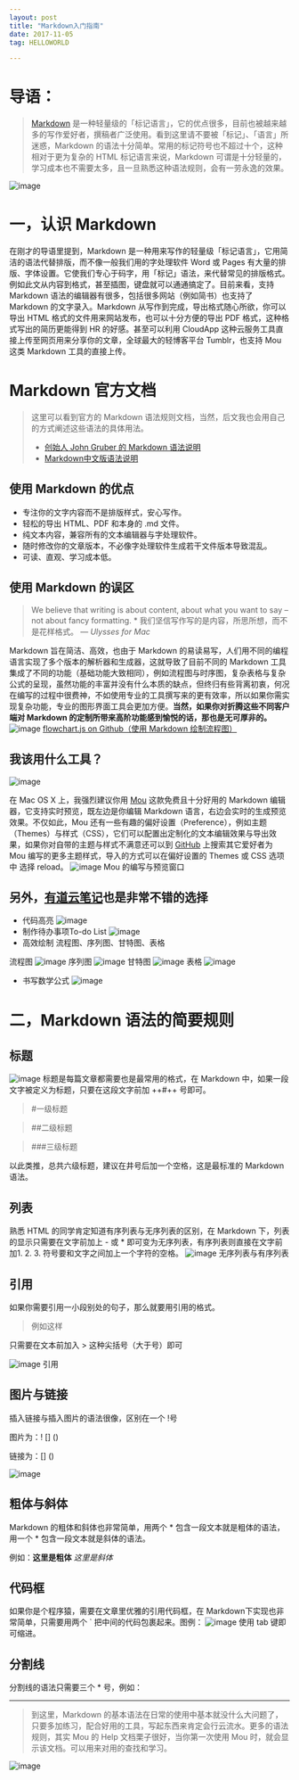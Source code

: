 ```yaml
---
layout: post
title: "Markdown入门指南"
date: 2017-11-05  
tag: HELLOWORLD

---
```


# 导语：
> [Markdown](http://zh.wikipedia.org/wiki/Markdown) 是一种轻量级的「标记语言」，它的优点很多，目前也被越来越多的写作爱好者，撰稿者广泛使用。看到这里请不要被「标记」、「语言」所迷惑，Markdown 的语法十分简单。常用的标记符号也不超过十个，这种相对于更为复杂的 HTML 标记语言来说，Markdown 可谓是十分轻量的，学习成本也不需要太多，且一旦熟悉这种语法规则，会有一劳永逸的效果。

![image](http://ww3.sinaimg.cn/large/6aee7dbbjw1eqft66xcg3j21kw12mdub.jpg)
# 一，认识 Markdown
在刚才的导语里提到，Markdown 是一种用来写作的轻量级「标记语言」，它用简洁的语法代替排版，而不像一般我们用的字处理软件 Word 或 Pages 有大量的排版、字体设置。它使我们专心于码字，用「标记」语法，来代替常见的排版格式。例如此文从内容到格式，甚至插图，键盘就可以通通搞定了。目前来看，支持 Markdown 语法的编辑器有很多，包括很多网站（例如简书）也支持了 Markdown 的文字录入。Markdown 从写作到完成，导出格式随心所欲，你可以导出 HTML 格式的文件用来网站发布，也可以十分方便的导出 PDF 格式，这种格式写出的简历更能得到 HR 的好感。甚至可以利用 CloudApp 这种云服务工具直接上传至网页用来分享你的文章，全球最大的轻博客平台 Tumblr，也支持 Mou 这类 Markdown 工具的直接上传。
# Markdown 官方文档
> 这里可以看到官方的 Markdown 语法规则文档，当然，后文我也会用自己的方式阐述这些语法的具体用法。
>- [创始人 John Gruber 的 Markdown 语法说明](https://daringfireball.net/projects/markdown/syntax)
>- [Markdown中文版语法说明](http://wowubuntu.com/markdown/#list)


## 使用 Markdown 的优点
- 专注你的文字内容而不是排版样式，安心写作。
- 轻松的导出 HTML、PDF 和本身的 .md 文件。
- 纯文本内容，兼容所有的文本编辑器与字处理软件。
- 随时修改你的文章版本，不必像字处理软件生成若干文件版本导致混乱。
- 可读、直观、学习成本低。

## 使用 Markdown 的误区
> We believe that writing is about content, about what you want to say – not about fancy formatting. *
我们坚信写作写的是内容，所思所想，而不是花样格式。
— *Ulysses for Mac*


Markdown 旨在简洁、高效，也由于 Markdown 的易读易写，人们用不同的编程语言实现了多个版本的解析器和生成器，这就导致了目前不同的 Markdown 工具集成了不同的功能（基础功能大致相同），例如流程图与时序图，复杂表格与复杂公式的呈现，虽然功能的丰富并没有什么本质的缺点，但终归有些背离初衷，何况在编写的过程中很费神，不如使用专业的工具撰写来的更有效率，所以如果你需实现复杂功能，专业的图形界面工具会更加方便。**当然，如果你对折腾这些不同客户端对 Markdown 的定制所带来高阶功能感到愉悦的话，那也是无可厚非的。**
![image](http://ww2.sinaimg.cn/large/6aee7dbbgw1eq320claw3j21kw0kjdpc.jpg)
[flowchart.js on Github（使用 Markdown 绘制流程图）](https://github.com/adrai/flowchart.js)
## 我该用什么工具？
![image](http://mouapp.com/Mou_128.png)

在 Mac OS X 上，我强烈建议你用 [Mou](http://25.io/mou/) 这款免费且十分好用的 Markdown 编辑器，它支持实时预览，既左边是你编辑 Markdown 语言，右边会实时的生成预览效果。不仅如此，Mou 还有一些有趣的偏好设置（Preference），例如主题（Themes）与样式（CSS），它们可以配置出定制化的文本编辑效果与导出效果，如果你对自带的主题与样式不满意还可以到 [GitHub](https://github.com/search?utf8=✓&q=Mou) 上搜索其它爱好者为 Mou 编写的更多主题样式，导入的方式可以在偏好设置的 Themes 或 CSS 选项中 选择 reload。
![image](http://ww1.sinaimg.cn/large/6aee7dbbgw1effcq2gx92j210j0ustj7.jpg)
Mou 的编写与预览窗口

## **另外**，[有道云笔记](http://note.youdao.com/iyoudao/?p=2411&vendor=unsilent14)也是非常不错的选择
- 代码高亮
![image](http://note.youdao.com/iyoudao/wp-content/uploads/2016/09/1-1代码高亮.png)
- 制作待办事项To-do List
![image](http://note.youdao.com/iyoudao/wp-content/uploads/2016/09/1-2待办事项.png)
- 高效绘制 流程图、序列图、甘特图、表格

流程图
![image](http://note.youdao.com/iyoudao/wp-content/uploads/2016/09/流程图.png)
序列图
![image](http://note.youdao.com/iyoudao/wp-content/uploads/2016/09/序列图.png)
甘特图
![image](http://note.youdao.com/iyoudao/wp-content/uploads/2016/09/甘特图.png)
表格
![image](http://note.youdao.com/iyoudao/wp-content/uploads/2016/09/1-3表格.png)
- 书写数学公式
![image](http://note.youdao.com/iyoudao/wp-content/uploads/2016/09/数学公式.png)

# 二，Markdown 语法的简要规则
## 标题
![image](http://ww1.sinaimg.cn/large/6aee7dbbgw1effeaclhiyj20eh09cwez.jpg)
标题是每篇文章都需要也是最常用的格式，在 Markdown 中，如果一段文字被定义为标题，只要在这段文字前加 ++#++ 号即可。
> #一级标题

> ##二级标题

> ###三级标题

以此类推，总共六级标题，建议在井号后加一个空格，这是最标准的 Markdown 语法。

## 列表
熟悉 HTML 的同学肯定知道有序列表与无序列表的区别，在 Markdown 下，列表的显示只需要在文字前加上 - 或 * 即可变为无序列表，有序列表则直接在文字前加1. 2. 3. 符号要和文字之间加上一个字符的空格。
![image](http://ww4.sinaimg.cn/large/6aee7dbbgw1effew5aftij20d80bz3yw.jpg)
无序列表与有序列表
## 引用
如果你需要引用一小段别处的句子，那么就要用引用的格式。
>例如这样

只需要在文本前加入 > 这种尖括号（大于号）即可

![image](http://ww3.sinaimg.cn/large/6aee7dbbgw1effezhonxlj20e009c3yu.jpg)
引用
## 图片与链接
插入链接与插入图片的语法很像，区别在一个 !号

图片为：! [] ()

链接为：[] ()

![image](http://ww2.sinaimg.cn/large/6aee7dbbgw1efffa67voyj20ix0ctq3n.jpg)
## 粗体与斜体
Markdown 的粗体和斜体也非常简单，用两个 * 包含一段文本就是粗体的语法，用一个 * 包含一段文本就是斜体的语法。

例如：**这里是粗体** *这里是斜体*
## 代码框
如果你是个程序猿，需要在文章里优雅的引用代码框，在 Markdown下实现也非常简单，只需要用两个 ` 把中间的代码包裹起来。图例：
![image](http://ww3.sinaimg.cn/large/6aee7dbbgw1effg1lsa97j20lt0a8dgs.jpg)
使用 tab 键即可缩进。

## 分割线

分割线的语法只需要三个 * 号，例如：

--- 

> 到这里，Markdown 的基本语法在日常的使用中基本就没什么大问题了，只要多加练习，配合好用的工具，写起东西来肯定会行云流水。更多的语法规则，其实 Mou 的 Help 文档栗子很好，当你第一次使用 Mou 时，就会显示该文档。可以用来对用的查找和学习。

![image](http://ww3.sinaimg.cn/large/6aee7dbbgw1effgmnpgqlj210j0us44j.jpg)
